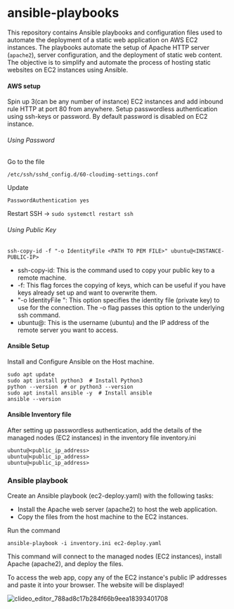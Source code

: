 # ansible-playbooks

This repository contains Ansible playbooks and configuration files used to automate the deployment of a static web application on AWS EC2 instances. The playbooks automate the setup of Apache HTTP server (`apache2`), server configuration, and the deployment of static web content. The objective is to simplify and automate the process of hosting static websites on EC2 instances using Ansible.


#### AWS setup
Spin up 3(can be any number of instance) EC2 instances and add inbound rule HTTP at port 80 from anywhere. Setup passwordless authentication using ssh-keys or password.
By default password is disabled on EC2 instance. 

###### Using Password
Go to the file 
```
/etc/ssh/sshd_config.d/60-cloudimg-settings.conf
```

Update 
```
PasswordAuthentication yes
```


Restart SSH -> `sudo systemctl restart ssh`

###### Using Public Key
```
ssh-copy-id -f "-o IdentityFile <PATH TO PEM FILE>" ubuntu@<INSTANCE-PUBLIC-IP>
```

- ssh-copy-id: This is the command used to copy your public key to a remote machine.
- -f: This flag forces the copying of keys, which can be useful if you have keys already set up and want to overwrite them.
- "-o IdentityFile ": This option specifies the identity file (private key) to use for the connection. The -o flag passes this option to the underlying ssh command.
- ubuntu@: This is the username (ubuntu) and the IP address of the remote server you want to access.

#### Ansible Setup 
Install and Configure Ansible on the Host machine.
```
sudo apt update
sudo apt install python3  # Install Python3
python --version  # or python3 --version
sudo apt install ansible -y  # Install ansible
ansible --version
```

#### Ansible Inventory file
After setting up passwordless authentication, add the details of the managed nodes (EC2 instances) in the inventory file inventory.ini
```
ubuntu@<public_ip_address>
ubuntu@<public_ip_address>
ubuntu@<public_ip_address>
```

### Ansible playbook
Create an Ansible playbook (ec2-deploy.yaml) with the following tasks:

- Install the Apache web server (apache2) to host the web application.
- Copy the files from the host machine to the EC2 instances.

Run the command

```
ansible-playbook -i inventory.ini ec2-deploy.yaml
```

This command will connect to the managed nodes (EC2 instances), install Apache (apache2), and deploy the files.

To access the web app, copy any of the EC2 instance's public IP addresses and paste it into your browser. The website will be displayed!



![clideo_editor_788ad8c17b284f66b9eea18393401708](https://github.com/user-attachments/assets/68724e76-d9b1-45e5-a723-9b15b4963858)




